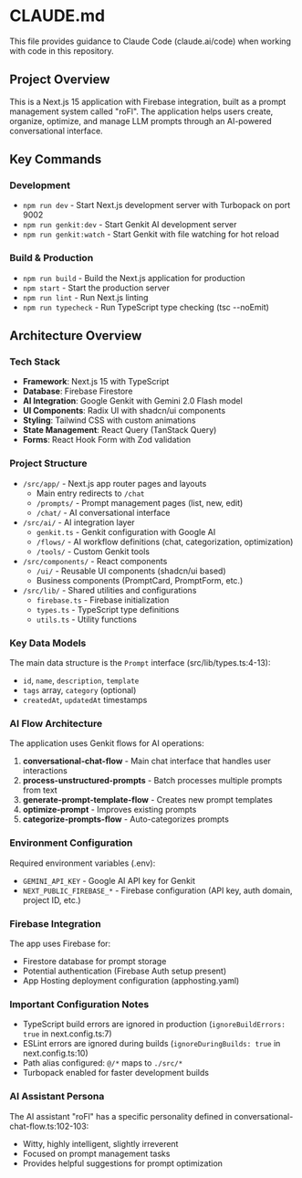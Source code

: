 # CLAUDE.md

This file provides guidance to Claude Code (claude.ai/code) when working with code in this repository.

## Project Overview

This is a Next.js 15 application with Firebase integration, built as a prompt management system called "roFl". The application helps users create, organize, optimize, and manage LLM prompts through an AI-powered conversational interface.

## Key Commands

### Development
- `npm run dev` - Start Next.js development server with Turbopack on port 9002
- `npm run genkit:dev` - Start Genkit AI development server
- `npm run genkit:watch` - Start Genkit with file watching for hot reload

### Build & Production
- `npm run build` - Build the Next.js application for production
- `npm start` - Start the production server
- `npm run lint` - Run Next.js linting
- `npm run typecheck` - Run TypeScript type checking (tsc --noEmit)

## Architecture Overview

### Tech Stack
- **Framework**: Next.js 15 with TypeScript
- **Database**: Firebase Firestore
- **AI Integration**: Google Genkit with Gemini 2.0 Flash model
- **UI Components**: Radix UI with shadcn/ui components
- **Styling**: Tailwind CSS with custom animations
- **State Management**: React Query (TanStack Query)
- **Forms**: React Hook Form with Zod validation

### Project Structure
- `/src/app/` - Next.js app router pages and layouts
  - Main entry redirects to `/chat`
  - `/prompts/` - Prompt management pages (list, new, edit)
  - `/chat/` - AI conversational interface
- `/src/ai/` - AI integration layer
  - `genkit.ts` - Genkit configuration with Google AI
  - `/flows/` - AI workflow definitions (chat, categorization, optimization)
  - `/tools/` - Custom Genkit tools
- `/src/components/` - React components
  - `/ui/` - Reusable UI components (shadcn/ui based)
  - Business components (PromptCard, PromptForm, etc.)
- `/src/lib/` - Shared utilities and configurations
  - `firebase.ts` - Firebase initialization
  - `types.ts` - TypeScript type definitions
  - `utils.ts` - Utility functions

### Key Data Models

The main data structure is the `Prompt` interface (src/lib/types.ts:4-13):
- `id`, `name`, `description`, `template`
- `tags` array, `category` (optional)
- `createdAt`, `updatedAt` timestamps

### AI Flow Architecture

The application uses Genkit flows for AI operations:
1. **conversational-chat-flow** - Main chat interface that handles user interactions
2. **process-unstructured-prompts** - Batch processes multiple prompts from text
3. **generate-prompt-template-flow** - Creates new prompt templates
4. **optimize-prompt** - Improves existing prompts
5. **categorize-prompts-flow** - Auto-categorizes prompts

### Environment Configuration

Required environment variables (.env):
- `GEMINI_API_KEY` - Google AI API key for Genkit
- `NEXT_PUBLIC_FIREBASE_*` - Firebase configuration (API key, auth domain, project ID, etc.)

### Firebase Integration

The app uses Firebase for:
- Firestore database for prompt storage
- Potential authentication (Firebase Auth setup present)
- App Hosting deployment configuration (apphosting.yaml)

### Important Configuration Notes

- TypeScript build errors are ignored in production (`ignoreBuildErrors: true` in next.config.ts:7)
- ESLint errors are ignored during builds (`ignoreDuringBuilds: true` in next.config.ts:10)
- Path alias configured: `@/*` maps to `./src/*`
- Turbopack enabled for faster development builds

### AI Assistant Persona

The AI assistant "roFl" has a specific personality defined in conversational-chat-flow.ts:102-103:
- Witty, highly intelligent, slightly irreverent
- Focused on prompt management tasks
- Provides helpful suggestions for prompt optimization